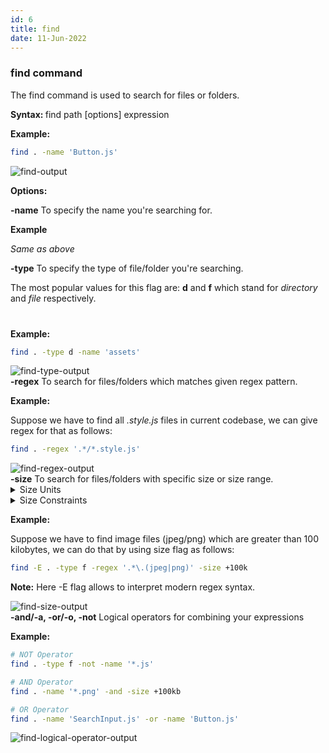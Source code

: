 ```yaml
---
id: 6
title: find
date: 11-Jun-2022
---
```


### find command

The find command is used to search for files or folders.

<p class="lc-paragraph">
<strong>Syntax:&nbsp;</strong>find path [options] expression
</p>

<p class="lc-paragraph">
<strong>Example:</strong>
</p>

```bash
find . -name 'Button.js'
```

<img class='lc-img' src='https://user-images.githubusercontent.com/43666833/173191667-c70945ab-9d93-413e-b40c-7f1c2c08392c.png' alt='find-output'>

<p class="lc-paragraph"><strong>Options:</strong></p>

<div class="command-option">
    <strong>-name</strong>
    <span>To specify the name you're searching for.</span>
</div>

**Example**

_Same as above_

<div class="command-option">
    <strong>-type</strong>
    <span>To specify the type of file/folder you're searching.</span>
</div>

The most popular values for this flag are: **d** and **f** which stand for _directory_ and _file_ respectively.

<div style="height:12px"></div>

**Example:**

```bash
find . -type d -name 'assets'
```

<img class='lc-img' src='https://user-images.githubusercontent.com/43666833/173192256-c740bbd9-299d-48c7-b5f7-1fd0c3c0947f.png' alt='find-type-output' >

<div class="command-option">
    <strong>-regex</strong>
    <span>To search for files/folders which matches given regex pattern.</span>
</div>

**Example:**

Suppose we have to find all _.style.js_ files in current codebase, we can give regex for that as follows:

```bash
find . -regex '.*/*.style.js'
```

<img class='lc-img' src='https://user-images.githubusercontent.com/43666833/173190922-1cc2881b-2abf-440f-a02a-0a50d2dedde7.png' alt='find-regex-output' >

<div class="command-option">
    <strong>-size</strong>
    <span>To search for files/folders with specific size or size range.</span>
</div>

<details>
    <summary>Size Units</summary>
    <ul>
        <li>b - for 512-byte blocks (default)</li>
        <li>c - for bytes</li>
        <li>w - for two-byte words</li>
        <li>k - for Kilobytes</li>
        <li>M - for Megabytes</li>
        <li>G - for Gigabytes</li>
    </ul>
</details>

<details>
    <summary>Size Constraints</summary>
    <ul>
        <li>For specific size: -size 100M</li>
        <li>For greater than 100MB: -size +100M</li>
        <li>For lesser than 100MB: -size -100M</li>
        <li>Between 100MB and 200MB: -size +100M -size -200M</li>
    </ul>
</details>

**Example:**

Suppose we have to find image files (jpeg/png) which are greater than 100 kilobytes, we can do that by using size flag as follows:

```bash
find -E . -type f -regex '.*\.(jpeg|png)' -size +100k
```

**Note:** Here -E flag allows to interpret modern regex syntax.

<img class='lc-img' src='https://user-images.githubusercontent.com/43666833/173191285-e7ce8525-5e16-498c-b1f3-873d78b77704.png' alt='find-size-output' >

<div class="command-option">
    <strong>-and/-a, -or/-o, -not</strong>
    <span>Logical operators for combining your expressions</span>
</div>

**Example:**

```bash
# NOT Operator
find . -type f -not -name '*.js'

# AND Operator
find . -name '*.png' -and -size +100kb

# OR Operator
find . -name 'SearchInput.js' -or -name 'Button.js'
```

<img class='lc-img' src='https://user-images.githubusercontent.com/43666833/173193722-28bb6ccd-9d98-4a20-ac86-44556b15f47c.png' alt='find-logical-operator-output' >
